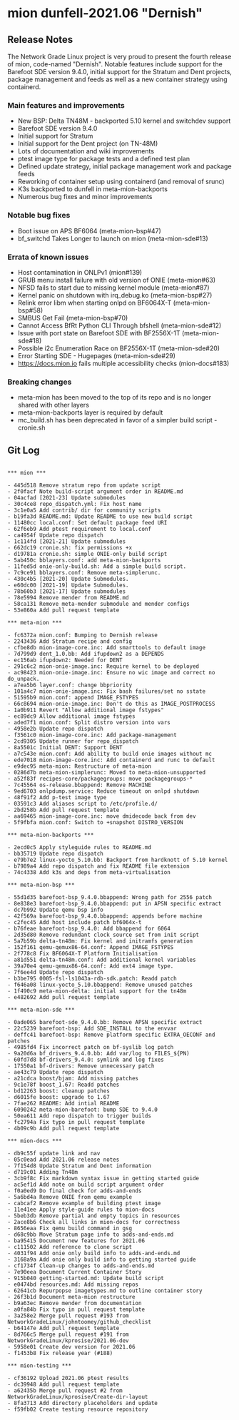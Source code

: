 # mion dunfell-2021.06 "Dernish"

## Release Notes

The Network Grade Linux project is very proud to present the fourth release of
mion, code-named "Dernish". Notable features include support for the Barefoot
SDE version 9.4.0, initial support for the Stratum and Dent projects, package
management and feeds as well as a new container strategy using containerd.

### Main features and improvements

- New BSP: Delta TN48M - backported 5.10 kernel and switchdev support
- Barefoot SDE version 9.4.0
- Initial support for Stratum
- Initial support for the Dent project (on TN-48M)
- Lots of documentation and wiki improvements
- ptest image type for package tests and a defined test plan
- Defined update strategy, initial package management work and package feeds
- Reworking of container setup using containerd (and removal of srunc)
- K3s backported to dunfell in meta-mion-backports
- Numerous bug fixes and minor improvements

### Notable bug fixes

- Boot issue on APS BF6064 (meta-mion-bsp#47)
- bf_switchd Takes Longer to launch on mion (meta-mion-sde#13)

### Errata of known issues

- Host contamination in ONLPv1 (mion#139)
- GRUB menu install failure with old version of ONIE (meta-mion#63)
- NFSD fails to start due to missing kernel module (meta-mion#87)
- Kernel panic on shutdown with irq_debug.ko (meta-mion-bsp#27)
- Relink error libm when starting onlpd on BF6064X-T (meta-mion-bsp#58)
- SMBUS Get Fail (meta-mion-bsp#70)
- Cannot Access BfRt Python CLI Through bfshell (meta-mion-sde#12)
- Issue with port state on Barefoot SDE with BF2556X-1T (meta-mion-sde#18)
- Possible i2c Enumeration Race on BF2556X-1T (meta-mion-sde#20)
- Error Starting SDE - Hugepages (meta-mion-sde#29)
- <https://docs.mion.io> fails multiple accessibility checks (mion-docs#183)

### Breaking changes

- meta-mion has been moved to the top of its repo and is no longer shared with
other layers
- meta-mion-backports layer is required by default
- mc_build.sh has been deprecated in favor of a simpler build script - cronie.sh

## Git Log

```

*** mion ***

- 445d518 Remove stratum repo from update script
- 2f0facf Note build-script argument order in README.md
- 04acfad [2021-23] Update submodules
- 30c4ce8 repo_dispatch.yml: Fix host name
- 3c1e0a5 Add contrib/ dir for community scripts
- b19fa3d README.md: Update README to use new build script
- 11480cc local.conf: Set default package feed URI
- 62f6eb9 Add ptest requirement to local.conf
- ca4954f Update repo dispatch
- 1c114fd [2021-21] Update submodules
- 662dc19 cronie.sh: fix permissions +x
- d19781a cronie.sh: simple ONIE-only build script
- 5ab450c bblayers.conf: add meta-mion-backports
- 11fed5d onie-only-build.sh: Add a simple build script.
- 7c9ce91 bblayers.conf: Remove meta-simplerunc.
- 430c4b5 [2021-20] Update Submodules.
- e60dc00 [2021-19] Update Submodules.
- 78b60b3 [2021-17] Update submodules
- 78e5994 Remove mender from README.md
- 58ca131 Remove meta-mender submodule and mender configs
- 53e860a Add pull request template

*** meta-mion ***

- fc6372a mion.conf: Bumping to Dernish release
- 2243436 Add Stratum recipe and config
- cfbe8db mion-image-core.inc: Add smarttools to default image
- 7d799d9 dent_1.0.bb: Add ifupdown2 as a DEPENDS
- ec156ab ifupdown2: Needed for DENT
- 291c6c2 mion-onie-image.inc: Require kernel to be deployed
- ac98423 mion-onie-image.inc: Ensure no wic image and correct no do_unpack.
- a7ea5b6 layer.conf: change bbpriority
- 101a4c7 mion-onie-image.inc: Fix bash failures/set no sstate
- 51595b9 mion.conf: append IMAGE_FSTYPES
- 66c8694 mion-onie-image.inc: Don't do this as IMAGE_POSTPROCESS
- 1a0b911 Revert "Allow additional image fstypes"
- ec89dc9 Allow additional image fstypes
- aded7f1 mion.conf: Split distro version into vars
- 4958e2b Update repo dispatch
- f3561c0 mion-image-core.inc: Add package-management
- 2cd9305 Update runner for repo_dispatch
- 8a5501c Initial DENT: Support DENT
- a7c543e mion.conf: Add ability to build onie images without mc
- ede7018 mion-image-core.inc: Add containerd and runc to default
- e9dec95 meta-mion: Restructure of meta-mion
- 0286d7b meta-mion-simplerunc: Moved to meta-mion-unsupported
- a52f83f recipes-core/packagegroups: move packagegroups-*
- 7c45564 os-release.bbappend: Remove MACHINE
- 9ed6703 onlpdump.service: Reduce timeout on onlpd shutdown
- 48f91f2 Add p-test image type
- 03591c3 Add aliases script to /etc/profile.d/
- 2bd258b Add pull request template
- aa69465 mion-image-core.inc: move dmidecode back from dev
- 5f9fbfa mion.conf: Switch to +snapshot DISTRO_VERSION

*** meta-mion-backports ***

- 2ecd0c5 Apply styleguide rules to README.md
- bb35719 Update repo dispatch
- e79b7e2 linux-yocto_5.10.bb: Backport from hardknott of 5.10 kernel
- b7989a4 Add repo dispatch and fix README file extension
- 74c4338 Add k3s and deps from meta-virtualisation

*** meta-mion-bsp ***

- 55d1d35 barefoot-bsp_9.4.0.bbappend: Wrong path for 2556 patch
- 8e838e3 barefoot-bsp_9.4.0.bbappend: put in APSN specific extract
- dc7b992 Update qemu bsp info
- 42f569a barefoot-bsp_9.4.0.bbappend: appends before machine
- c2fec45 Add host include patch bf6064x-t
- b76feae barefoot-bsp_9.4.0: Add bbappend for 6064
- 2d35d80 Remove redundant clock source set from init script
- 5a7b59b delta-tn48m: Fix kernel and initramfs generation
- 152f161 qemu-qemux86-64.conf: Append IMAGE_FSTYPES
- 2f778c8 Fix BF6064X-T Platform Initialisation
- a81d551 delta-tn48m.conf: Add additional kernel variables
- 39a70e4 qemu-qemux86-64.conf: Add ext4 image type.
- 7f6ee4d Update repo dispatch
- b3be795 0005-fsl-ls1043a-rdb-sdk.patch: Readd patch
- f646a08 linux-yocto_5.10.bbappend: Remove unused patches
- 1f490c9 meta-mion-delta: initial support for the tn48m
- e482692 Add pull request template

*** meta-mion-sde ***

- 0ade065 barefoot-sde_9.4.0.bb: Remove APSN specific extract
- 22c5239 barefoot-bsp: Add SDE_INSTALL to the envvar
- deffc41 barefoot-bsp: Remove platform specific EXTRA_OECONF and patches
- 4985fd4 Fix incorrect patch on bf-syslib log patch
- 9a20d6a bf_drivers_9.4.0.bb: Add var/log to FILES_${PN)
- 60fd7d8 bf-drivers_9.4.0: symlink and log fixes
- 17550a1 bf-drivers: Remove unnecessary patch
- ae43c79 Update repo dispatch
- a21cdca boost/bjam: Add missing patches
- 9c1e78f boost_1.67: Readd patches
- bd12263 boost: cleanup patches
- d6015fe boost: upgrade to 1.67
- 7fae262 README: Add intial README
- 6090242 meta-mion-barefoot: bump SDE to 9.4.0
- 50ea611 Add repo dispatch to trigger builds
- fc2794a Fix typo in pull request template
- 4b09c9b Add pull request template

*** mion-docs ***

- db9c55f update link and nav
- 05c0ead Add 2021.06 release notes
- 7f154d8 Update Stratum and Dent information
- d719c01 Adding Tn48m
- 3cb9f8c Fix markdown syntax issue in getting started guide
- ac5ef1d Add note on build script argument order
- f0a0ed9 Do final check for adds-and-ends
- 5a6bd4a Remove ONIE from qemu example
- cabcaf2 Remove example of building ptest image
- 11e41ee Apply style-guide rules to mion-docs
- 5beb3db Remove partial and empty topics in resources
- 2ace8b6 Check all links in mion-docs for correctness
- 8656eaa Fix qemu build command in gsg
- d68c9bb Move Stratum page info to adds-and-ends.md
- ba95415 Document new features for 2021.06
- c111502 Add reference to clone script
- 4031f94 Add onie only build info to adds-and-ends.md
- 3168a9a Add onie only build info to getting started guide
- cf1734f Clean-up changes to adds-and-ends.md
- 7e90eea Document Current Container Story
- 915b040 getting-started.md: Update build script
- e0474bd resources.md: Add missing repos
- 62641cb Repurpopse imagetypes.md to outline container story
- 26f3b1d Document meta-mion restructure
- b9a63ec Remove mender from documentation
- a0fa84b Fix typo in pull request template
- 3a258e2 Merge pull request #193 from NetworkGradeLinux/johntoomey/github_checklist
- b64147e Add pull request template
- 8d766c5 Merge pull request #191 from NetworkGradeLinux/kprosise/2021.06-dev
- 5958e01 Create dev version for 2021.06
- f1453b8 Fix release year (#188)

*** mion-testing ***

- cf36192 Upload 2021.06 ptest results
- dc39948 Add pull request template
- a62435b Merge pull request #2 from NetworkGradeLinux/kprosise/Create-dir-layout
- 8fa3713 Add directory placeholders and update
- f59fb02 Create testing resource repository
```
